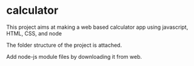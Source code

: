 # calculator
This project aims at making a web based calculator app using javascript, HTML, CSS, and node

The folder structure of the project is attached.

Add node-js module files by downloading it from web.
